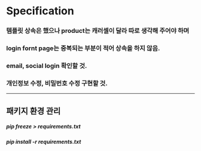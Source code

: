 # Specification

### 템플릿 상속은 했으나 product는 캐러셀이 달라 따로 생각해 주어야 하며

### login fornt page는  중복되는 부분이 적어 상속을 하지 않음.

### email, social login 확인할 것.

### 개인정보 수정, 비밀번호 수정 구현할 것.
* * *
## 패키지 환경 관리

##### pip freeze > requirements.txt

##### pip install -r requirements.txt